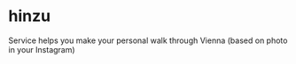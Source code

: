 # hinzu
Service helps you make your personal walk through Vienna (based on photo in your Instagram)
